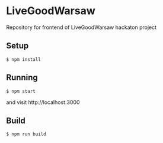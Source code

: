 
# LiveGoodWarsaw
Repository for frontend of LiveGoodWarsaw hackaton project


## Setup

```
$ npm install
```

## Running

```
$ npm start
```
and visit http://localhost:3000

## Build

```
$ npm run build
```
